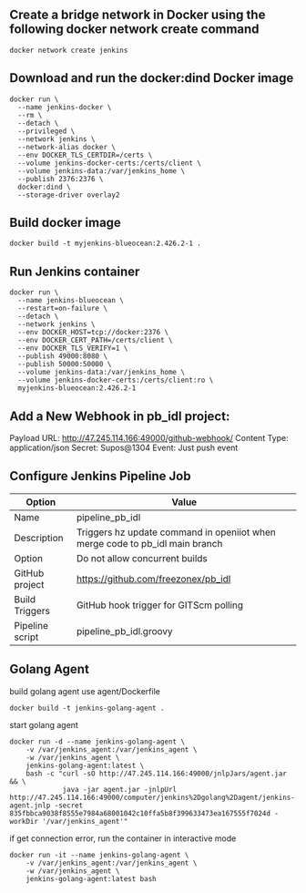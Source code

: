 ## Create a bridge network in Docker using the following docker network create command
```shell
docker network create jenkins
```
## Download and run the docker:dind Docker image
```shell
docker run \
  --name jenkins-docker \
  --rm \
  --detach \
  --privileged \
  --network jenkins \
  --network-alias docker \
  --env DOCKER_TLS_CERTDIR=/certs \
  --volume jenkins-docker-certs:/certs/client \
  --volume jenkins-data:/var/jenkins_home \
  --publish 2376:2376 \
  docker:dind \
  --storage-driver overlay2
```
## Build docker image
```shell
docker build -t myjenkins-blueocean:2.426.2-1 .
```
## Run Jenkins container
```shell
docker run \
  --name jenkins-blueocean \
  --restart=on-failure \
  --detach \
  --network jenkins \
  --env DOCKER_HOST=tcp://docker:2376 \
  --env DOCKER_CERT_PATH=/certs/client \
  --env DOCKER_TLS_VERIFY=1 \
  --publish 49000:8080 \
  --publish 50000:50000 \
  --volume jenkins-data:/var/jenkins_home \
  --volume jenkins-docker-certs:/certs/client:ro \
  myjenkins-blueocean:2.426.2-1
```

## Add a New Webhook in pb_idl project:

Payload URL: http://47.245.114.166:49000/github-webhook/
Content Type: application/json
Secret: Supos@1304
Event: Just push event

## Configure Jenkins Pipeline Job
| Option | Value |
| ------ | ----- |
| Name | pipeline_pb_idl | 
| Description | Triggers hz update command in openiiot when merge code to pb_idl main branch |
| Option | Do not allow concurrent builds |
| GitHub project | https://github.com/freezonex/pb_idl |
| Build Triggers | GitHub hook trigger for GITScm polling |
| Pipeline script | pipeline_pb_idl.groovy |

## Golang Agent
build golang agent use agent/Dockerfile
```shell
docker build -t jenkins-golang-agent .
```

start golang agent
```shell
docker run -d --name jenkins-golang-agent \
    -v /var/jenkins_agent:/var/jenkins_agent \
    -w /var/jenkins_agent \
    jenkins-golang-agent:latest \
    bash -c "curl -sO http://47.245.114.166:49000/jnlpJars/agent.jar && \
             java -jar agent.jar -jnlpUrl http://47.245.114.166:49000/computer/jenkins%2Dgolang%2Dagent/jenkins-agent.jnlp -secret 835fbbca9038f8555e7984a68001042c10ffa5b8f399633473ea167555f7024d -workDir '/var/jenkins_agent'"
```

if get connection error, run the container in interactive mode
```shell
docker run -it --name jenkins-golang-agent \
    -v /var/jenkins_agent:/var/jenkins_agent \
    -w /var/jenkins_agent \
    jenkins-golang-agent:latest bash
```